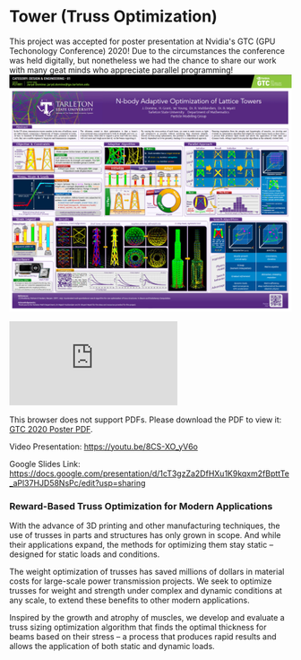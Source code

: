 # Tower (Truss Optimization)

This project was accepted for poster presentation at Nvidia's GTC (GPU Techonology Conference) 2020! Due to the circumstances the conference was held digitally, but nonetheless we had the chance to share our work with many geat minds who appreciate parallel programming!
![hello!](gtcpreview.png)

<object data="https://www.nvidia.com/content/dam/en-zz/Solutions/gtc/conference-posters/gtc2020-posters/Design_Engineering_01_P21881_Jaryd_Domine_Web.pdf" type="application/pdf" width="700px" height="700px">
    <embed src="https://www.nvidia.com/content/dam/en-zz/Solutions/gtc/conference-posters/gtc2020-posters/Design_Engineering_01_P21881_Jaryd_Domine_Web.pdf">
        <p>This browser does not support PDFs. Please download the PDF to view it: <a href="https://www.nvidia.com/content/dam/en-zz/Solutions/gtc/conference-posters/gtc2020-posters/Design_Engineering_01_P21881_Jaryd_Domine_Web.pdf">GTC 2020 Poster PDF</a>.</p>
    </embed>
</object>

Video Presentation: https://youtu.be/8CS-XO_yV6o

Google Slides Link: https://docs.google.com/presentation/d/1cT3gzZa2DfHXu1K9kqxm2fBpttTe_aPl37HJD58NsPc/edit?usp=sharing

### Reward-Based Truss Optimization for Modern Applications

With the advance of 3D printing and other manufacturing techniques, the use of trusses in parts and structures has only grown in scope. And while their applications expand, the methods for optimizing them stay static – designed for static loads and conditions.

The weight optimization of trusses has saved millions of dollars in material costs for large-scale power transmission projects. We seek to optimize trusses for weight and strength under complex and dynamic conditions at any scale, to extend these benefits to other modern applications.

Inspired by the growth and atrophy of muscles, we develop and evaluate a truss sizing optimization algorithm that finds the optimal thickness for beams based on their stress – a process that produces rapid results and allows the application of both static and dynamic loads.
